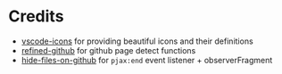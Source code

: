 # Credits

- [vscode-icons](https://github.com/vscode-icons/vscode-icons) for providing beautiful icons and their definitions
- [refined-github](https://github.com/sindresorhus/refined-github/blob/master/src/libs/page-detect.js) for github page detect functions
- [hide-files-on-github](https://github.com/sindresorhus/hide-files-on-github) for `pjax:end` event listener + observerFragment
